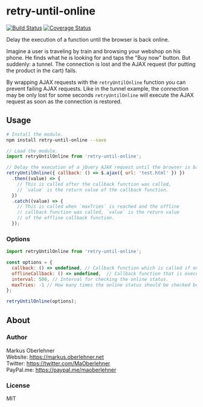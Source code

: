 # retry-until-online

[![Build Status](https://travis-ci.org/maoberlehner/retry-until-online.svg?branch=master)](https://travis-ci.org/maoberlehner/retry-until-online)
[![Coverage Status](https://coveralls.io/repos/github/maoberlehner/retry-until-online/badge.svg?branch=master)](https://coveralls.io/github/maoberlehner/retry-until-online?branch=master)

Delay the execution of a function until the browser is back online.

Imagine a user is traveling by train and browsing your webshop on his phone. He finds what he is looking for and taps the "Buy now" button. But suddenly: a tunnel. The connection is lost and the AJAX request (for putting the product in the cart) fails.

By wrapping AJAX requests with the `retryUntilOnline` function you can prevent failing AJAX requests. Like in the tunnel example, the connection may be only lost for some seconds `retryUntilOnline` will execute the AJAX request as soon as the connection is restored.

## Usage

```bash
# Install the module.
npm install retry-until-online --save
```

```js
// Load the module.
import retryUntilOnline from 'retry-until-online';

// Delay the execution of a jQuery AJAX request until the browser is back online.
retryUntilOnline({ callback: () => $.ajax({ url: 'test.html' }) })
  .then((value) => {
    // This is called after the callback function was called,
    // `value` is the return value of the callback function.
  })
  .catch((value) => {
    // This is called when `maxTries` is reached and the offline
    // callback function was called, `value` is the return value
    // of the offline callback function.
  });
```

### Options

```js
import retryUntilOnline from 'retry-until-online';

const options = {
  callback: () => undefined, // Callback function which is called if online.
  offlineCallback: () => undefined,  // Callback function that is executed if `tries` reaches 0.
  interval: 500, // Interval for checking the online status.
  maxTries: -1 // How many times the online status should be checked before giving up (-1 = unlimited).
};

retryUntilOnline(options);
```

## About

### Author

Markus Oberlehner  
Website: https://markus.oberlehner.net  
Twitter: https://twitter.com/MaOberlehner  
PayPal.me: https://paypal.me/maoberlehner

### License

MIT
